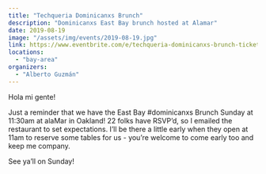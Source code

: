 ```yaml
---
title: "Techqueria Dominicanxs Brunch"
description: "Dominicanxs East Bay brunch hosted at Alamar"
date: 2019-08-19
image: "/assets/img/events/2019-08-19.jpg"
link: https://www.eventbrite.com/e/techqueria-dominicanxs-brunch-tickets-10502297655
locations:
  - "bay-area"
organizers:
  - "Alberto Guzmán"
---
```


Hola mi gente!

Just a reminder that we have the East Bay #dominicanxs Brunch Sunday at 11:30am at alaMar in Oakland! 22 folks have RSVP’d, so I emailed the restaurant to set expectations. I’ll be there a little early when they open at 11am to reserve some tables for us - you’re welcome to come early too and keep me company.

See ya’ll on Sunday!
